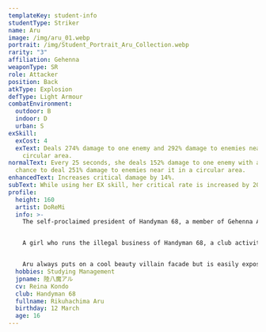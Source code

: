 ```yaml
---
templateKey: student-info
studentType: Striker
name: Aru
image: /img/aru_01.webp
portrait: /img/Student_Portrait_Aru_Collection.webp
rarity: "3"
affiliation: Gehenna
weaponType: SR
role: Attacker
position: Back
atkType: Explosion
defType: Light Armour
combatEnvironment:
  outdoor: B
  indoor: D
  urban: S
exSkill:
  exCost: 4
  exText: Deals 274% damage to one enemy and 292% damage to enemies near it in a
    circular area.
normalText: Every 25 seconds, she deals 152% damage to one enemy with a 50%
  chance to deal 251% damage to enemies near it in a circular area.
enhancedText: Increases critical damage by 14%.
subText: While using her EX skill, her critical rate is increased by 20.1%.
profile:
  height: 160
  artist: DoReMi
  info: >-
    The self-proclaimed president of Handyman 68, a member of Gehenna Academy.


    A girl who runs the illegal business of Handyman 68, a club activity of Gehenna Academy, as she pleases.


    Aru always puts on a cool beauty villain facade but is easily exposed due to the difference in her true personality.
  hobbies: Studying Management
  jpname: 陸八魔アル
  cv: Reina Kondo
  club: Handyman 68
  fullname: Rikuhachima Aru
  birthday: 12 March
  age: 16
---
```


